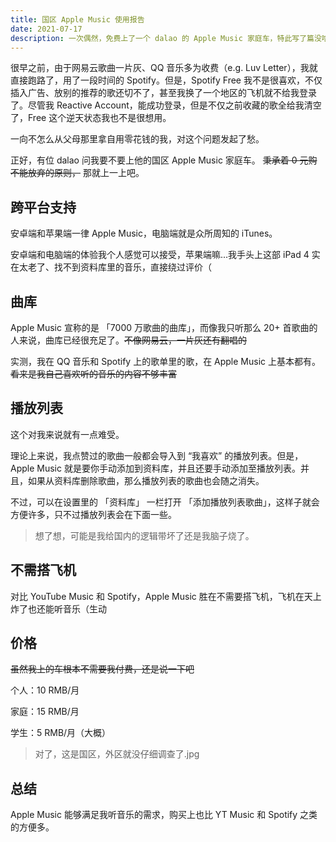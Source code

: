 ```yaml
---
title: 国区 Apple Music 使用报告
date: 2021-07-17
description: 一次偶然，免费上了一个 dalao 的 Apple Music 家庭车，特此写了篇没啥用的报告。
---
```


很早之前，由于网易云歌曲一片灰、QQ 音乐多为收费（e.g. Luv Letter），我就直接跑路了，用了一段时间的 Spotify。但是，Spotify Free 我不是很喜欢，不仅插入广告、放别的推荐的歌还切不了，甚至我换了一个地区的飞机就不给我登录了。尽管我 Reactive Account，能成功登录，但是不仅之前收藏的歌全给我清空了，Free 这个逆天状态我也不是很想用。

一向不怎么从父母那里拿自用零花钱的我，对这个问题发起了愁。

正好，有位 dalao 问我要不要上他的国区 Apple Music 家庭车。 ~~秉承着 0 元购不能放弃的原则，~~ 那就上一上吧。

## 跨平台支持

安卓端和苹果端一律 Apple Music，电脑端就是众所周知的 iTunes。

安卓端和电脑端的体验我个人感觉可以接受，苹果端嘛...我手头上这部 iPad 4 实在太老了、找不到资料库里的音乐，直接绕过评价（

## 曲库

Apple Music 宣称的是 「7000 万歌曲的曲库」，而像我只听那么 20+ 首歌曲的人来说，曲库已经很充足了。~~不像网易云，一片灰还有翻唱的~~

实测，我在 QQ 音乐和 Spotify 上的歌单里的歌，在 Apple Music 上基本都有。 ~~看来是我自己喜欢听的音乐的内容不够丰富~~

## 播放列表

这个对我来说就有一点难受。

理论上来说，我点赞过的歌曲一般都会导入到 “我喜欢” 的播放列表。但是，Apple Music 就是要你手动添加到资料库，并且还要手动添加至播放列表。并且，如果从资料库删除歌曲，那么播放列表的歌曲也会随之消失。

不过，可以在设置里的 「资料库」 一栏打开 「添加播放列表歌曲」，这样子就会方便许多，只不过播放列表会在下面一些。

> 想了想，可能是我给国内的逻辑带坏了还是我脑子烧了。

## 不需搭飞机

对比 YouTube Music 和 Spotify，Apple Music 胜在不需要搭飞机，飞机在天上炸了也还能听音乐（生动

## 价格

~~虽然我上的车根本不需要我付费，还是说一下吧~~

个人：10 RMB/月

家庭：15 RMB/月

学生：5 RMB/月（大概）

> 对了，这是国区，外区就没仔细调查了.jpg

## 总结

Apple Music 能够满足我听音乐的需求，购买上也比 YT Music 和 Spotify 之类的方便多。